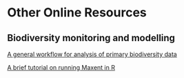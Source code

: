# Other Online Resources

## Biodiversity monitoring and modelling

[A general workflow for analysis of primary biodiversity data](https://biodiversitydata-se.github.io/biodiversity-analysis-tools/index.html)

[A brief tutorial on running Maxent in R](https://github.com/shandongfx/workshop_maxent_R/blob/master/code/Appendix1_case_study.md)